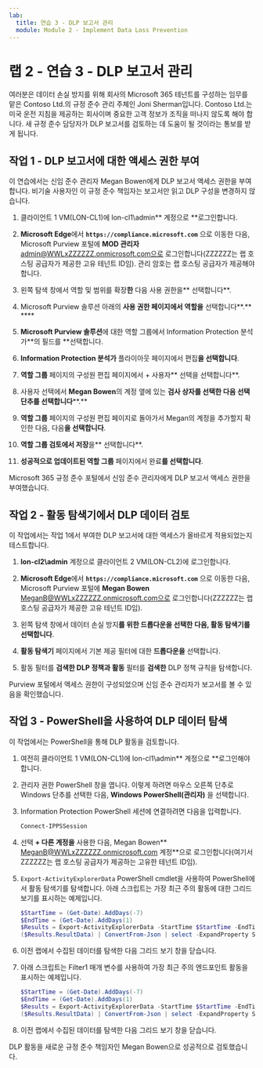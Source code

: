 ```yaml
---
lab:
  title: 연습 3 - DLP 보고서 관리
  module: Module 2 - Implement Data Loss Prevention
---
```


# 랩 2 - 연습 3 - DLP 보고서 관리

여러분은 데이터 손실 방지를 위해 회사의 Microsoft 365 테넌트를 구성하는 임무를 맡은 Contoso Ltd.의 규정 준수 관리 주체인 Joni Sherman입니다. Contoso Ltd.는 미국 운전 지침을 제공하는 회사이며 중요한 고객 정보가 조직을 떠나지 않도록 해야 합니다. 새 규정 준수 담당자가 DLP 보고서를 검토하는 데 도움이 될 것이라는 통보를 받게 됩니다.

## 작업 1 - DLP 보고서에 대한 액세스 권한 부여

이 연습에서는 신임 준수 관리자 Megan Bowen에게 DLP 보고서 액세스 권한을 부여합니다. 비기술 사용자인 이 규정 준수 책임자는 보고서만 읽고 DLP 구성을 변경하지 않습니다.

1. 클라이언트 1 VM(LON-CL1)에 lon-cl1\admin** 계정으로 **로그인합니다.

1. **Microsoft Edge**에서 **`https://compliance.microsoft.com`** 으로 이동한 다음, Microsoft Purview 포털에 **MOD 관리자** admin@WWLxZZZZZZ.onmicrosoft.com으로 로그인합니다(ZZZZZZ는 랩 호스팅 공급자가 제공한 고유 테넌트 ID임). 관리 암호는 랩 호스팅 공급자가 제공해야 합니다.

1. 왼쪽 탐색 창에서 역할 및 범위를 확장**한** 다음 사용 권한을** 선택합니다**.

1. Microsoft Purview 솔루션 아래의 **사용 권한 페이지에서 역할을** 선택합니다**.** **** 

1. **Microsoft Purview 솔루션**에 대한 역할 그룹에서 Information Protection 분석가**의 필드를 **선택합니다.

1. **Information Protection 분석가** 플라이아웃 페이지에서 편집**을 선택합니다**.

1. **역할 그룹** 페이지의 구성원 편집 페이지에서 + 사용자** 선택을 선택합니다**.

1. 사용자 선택에서 **Megan Bowen**의 계정 옆에 있는 **검사 상자를 선택한 다음 선택 단추를 선택합니다****.**

1. **역할 그룹** 페이지의 구성원 편집 페이지로 돌아가서 Megan의 계정을 추가할지 확인한 다음, 다음**을 선택합니다**.

1. **역할 그룹 검토에서 저장**을** 선택합니다**.

1. **성공적으로 업데이트된 역할 그룹** 페이지에서 완료**를 선택합니다**.

Microsoft 365 규정 준수 포털에서 신임 준수 관리자에게 DLP 보고서 액세스 권한을 부여했습니다.

## 작업 2 - 활동 탐색기에서 DLP 데이터 검토

이 작업에서는 작업 1에서 부여한 DLP 보고서에 대한 액세스가 올바르게 적용되었는지 테스트합니다.

1. **lon-cl2\admin** 계정으로 클라이언트 2 VM(LON-CL2)에 로그인합니다.

1. **Microsoft Edge**에서 **`https://compliance.microsoft.com`** 으로 이동한 다음, Microsoft Purview 포털에 **Megan Bowen** MeganB@WWLxZZZZZZ.onmicrosoft.com으로 로그인합니다(ZZZZZZ는 랩 호스팅 공급자가 제공한 고유 테넌트 ID임).

1. 왼쪽 탐색 창에서 데이터 손실 방지**를 위한 드롭다운을 **선택한 다음, 활동 탐색기를** 선택합니다**.

1. **활동 탐색기** 페이지에서 기본 제공 필터에 대한 **드롭다운을** 선택합니다.

1. 활동 필터를 **검색한 DLP 정책과 활동** 필터를 **검색한** DLP 정책 규칙을 탐색합니다.

Purview 포털에서 액세스 권한이 구성되었으며 신임 준수 관리자가 보고서를 볼 수 있음을 확인했습니다.

## 작업 3 - PowerShell을 사용하여 DLP 데이터 탐색

이 작업에서는 PowerShell을 통해 DLP 활동을 검토합니다.

1. 여전히 클라이언트 1 VM(LON-CL1)에 lon-cl1\admin** 계정으로 **로그인해야 합니다.

1. 관리자 권한 PowerShell 창을 엽니다. 이렇게 하려면 마우스 오른쪽 단추로 Windows 단추를 선택한 다음, **Windows PowerShell(관리자)** 을 선택합니다.

1. Information Protection PowerShell 세션에 연결하려면 다음을 입력합니다.

   ``` powershell
   Connect-IPPSSession
   ```

1. 선택 **+ 다른 계정을** 사용한 다음, Megan Bowen** MeganB@WWLxZZZZZZ.onmicrosoft.com 계정**으로 로그인합니다(여기서 ZZZZZZ는 랩 호스팅 공급자가 제공하는 고유한 테넌트 ID임).

1. `Export-ActivityExplorerData` PowerShell cmdlet을 사용하여 PowerShell에서 활동 탐색기를 탐색합니다. 아래 스크립트는 가장 최근 주의 활동에 대한 그리드 보기를 표시하는 예제입니다.

   ``` powershell
   $StartTime = (Get-Date).AddDays(-7)
   $EndTime = (Get-Date).AddDays(1)
   $Results = Export-ActivityExplorerData -StartTime $StartTime -EndTime $EndTime -OutputFormat JSON
   ($Results.ResultData) | ConvertFrom-Json | select -ExpandProperty SyncRoot | ogv
   ```

1. 이전 랩에서 수집된 데이터를 탐색한 다음 그리드 보기 창을 닫습니다.

1. 아래 스크립트는 Filter1 매개 변수를 사용하여 가장 최근 주의 엔드포인트 활동을 표시하는 예제입니다.

   ``` powershell
   $StartTime = (Get-Date).AddDays(-7)
   $EndTime = (Get-Date).AddDays(1)
   $Results = Export-ActivityExplorerData -StartTime $StartTime -EndTime $EndTime -Filter1 @("Workload","Endpoint")-OutputFormat JSON
   ($Results.ResultData) | ConvertFrom-Json | select -ExpandProperty SyncRoot | ogv
   ```

1. 이전 랩에서 수집된 데이터를 탐색한 다음 그리드 보기 창을 닫습니다.

DLP 활동을 새로운 규정 준수 책임자인 Megan Bowen으로 성공적으로 검토했습니다.

